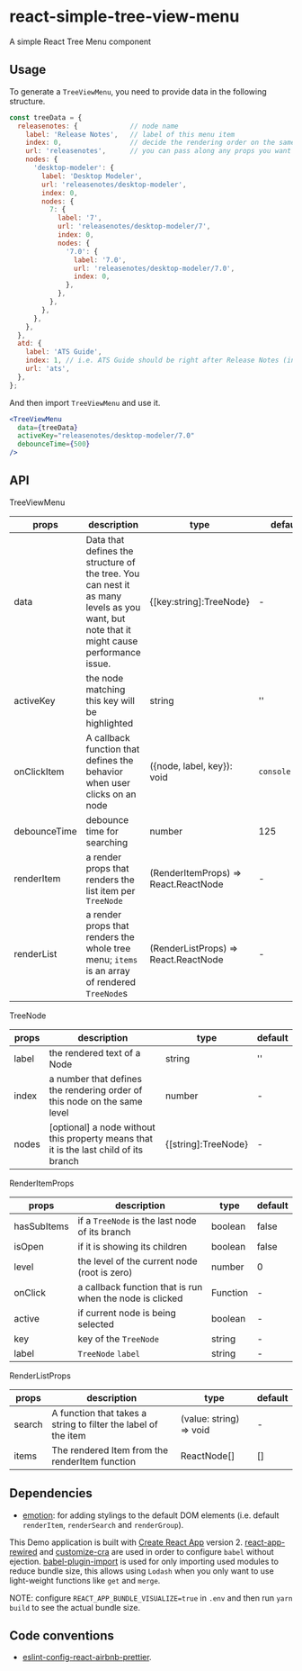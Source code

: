 # react-simple-tree-view-menu

A simple React Tree Menu component

## Usage

To generate a `TreeViewMenu`, you need to provide data in the following structure.

```javascript
const treeData = {
  releasenotes: {             // node name
    label: 'Release Notes',   // label of this menu item
    index: 0,                 // decide the rendering order on the same level
    url: 'releasenotes',      // you can pass along any props you want
    nodes: {
      'desktop-modeler': {
        label: 'Desktop Modeler',
        url: 'releasenotes/desktop-modeler',
        index: 0,
        nodes: {
          7: {
            label: '7',
            url: 'releasenotes/desktop-modeler/7',
            index: 0,
            nodes: {
              '7.0': {
                label: '7.0',
                url: 'releasenotes/desktop-modeler/7.0',
                index: 0,
              },
            },
          },
        },
      },
    },
  },
  atd: {
    label: 'ATS Guide',
    index: 1, // i.e. ATS Guide should be right after Release Notes (index: 0)
    url: 'ats',
  },
};
```

And then import `TreeViewMenu` and use it.

```jsx
<TreeViewMenu
  data={treeData}
  activeKey="releasenotes/desktop-modeler/7.0"
  debounceTime={500}
/>
```

## API

TreeViewMenu

| props        | description                                                                                                                              | type                                 | default        |
| ------------ | ---------------------------------------------------------------------------------------------------------------------------------------- | ------------------------------------ | -------------- |
| data         | Data that defines the structure of the tree. You can nest it as many levels as you want, but note that it might cause performance issue. | {[key:string]:TreeNode}              | -              |
| activeKey    | the node matching this key will be highlighted                                                                                           | string                               | ''             |
| onClickItem  | A callback function that defines the behavior when user clicks on an node                                                                | ({node, label, key}): void           | `console.warn` |
| debounceTime | debounce time for searching                                                                                                              | number                               | 125            |
| renderItem   | a render props that renders the list item per `TreeNode`                                                                                 | (RenderItemProps) => React.ReactNode | -              |
| renderList   | a render props that renders the whole tree menu; `items` is an array of rendered `TreeNode`s                                             | (RenderListProps) => React.ReactNode | -              |

TreeNode

| props | description                                                                             | type                | default |
| ----- | --------------------------------------------------------------------------------------- | ------------------- | ------- |
| label | the rendered text of a Node                                                             | string              | ''      |
| index | a number that defines the rendering order of this node on the same level                | number              | -       |
| nodes | \[optional\] a node without this property means that it is the last child of its branch | {[string]:TreeNode} | -       |

RenderItemProps

| props       | description                                              | type     | default |
| ----------- | -------------------------------------------------------- | -------- | ------- |
| hasSubItems | if a `TreeNode` is the last node of its branch           | boolean  | false   |
| isOpen      | if it is showing its children                            | boolean  | false   |
| level       | the level of the current node (root is zero)             | number   | 0       |
| onClick     | a callback function that is run when the node is clicked | Function | -       |
| active      | if current node is being selected                        | boolean  | -       |
| key         | key of the `TreeNode`                                    | string   | -       |
| label       | `TreeNode` `label`                                       | string   | -       |

RenderListProps

| props  | description                                                    | type                    | default |
| ------ | -------------------------------------------------------------- | ----------------------- | ------- |
| search | A function that takes a string to filter the label of the item | (value: string) => void | -       |
| items  | The rendered Item from the renderItem function                 | ReactNode[]             | []      |

## Dependencies

- [emotion](https://emotion.sh/): for adding stylings to the default DOM elements (i.e. default `renderItem`, `renderSearch` and `renderGroup`).

This Demo application is built with [Create React App](https://github.com/facebook/create-react-app) version 2. [react-app-rewired](https://github.com/timarney/react-app-rewired) and [customize-cra](https://github.com/arackaf/customize-cra) are used in order to configure `babel` without ejection. [babel-plugin-import](https://github.com/ant-design/babel-plugin-import) is used for only importing used modules to reduce bundle size, this allows using `Lodash` when you only want to use light-weight functions like `get` and `merge`.

NOTE: configure `REACT_APP_BUNDLE_VISUALIZE=true` in `.env` and then run `yarn build` to see the actual bundle size.

## Code conventions

- [eslint-config-react-airbnb-prettier](https://github.com/iannbing/eslint-config-react-airbnb-prettier).
